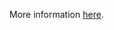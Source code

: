 More information [here](https://docs.paloaltonetworks.com/content/techdocs/en_US/prisma/prisma-cloud/prisma-cloud-code-security-policy-reference/google-cloud-policies/google-cloud-iam-policies/ensure-that-a-mysql-database-instance-does-not-allow-anyone-to-connect-with-administrative-privileges.html).
